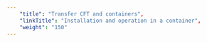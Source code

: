 ```yaml
---
    "title": "Transfer CFT and containers",
    "linkTitle": "Installation and operation in a container",
    "weight": "150"
---
```


